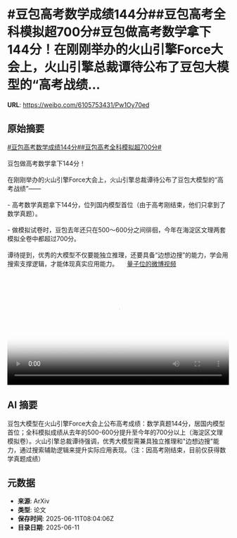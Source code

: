 # #豆包高考数学成绩144分##豆包高考全科模拟超700分#豆包做高考数学拿下144分！在刚刚举办的火山引擎Force大会上，火山引擎总裁谭待公布了豆包大模型的“高考战绩...

**URL**: https://weibo.com/6105753431/Pw1Oy70ed

## 原始摘要

<a href="https://m.weibo.cn/search?containerid=231522type%3D1%26t%3D10%26q%3D%23%E8%B1%86%E5%8C%85%E9%AB%98%E8%80%83%E6%95%B0%E5%AD%A6%E6%88%90%E7%BB%A9144%E5%88%86%23&amp;extparam=%23%E8%B1%86%E5%8C%85%E9%AB%98%E8%80%83%E6%95%B0%E5%AD%A6%E6%88%90%E7%BB%A9144%E5%88%86%23" data-hide=""><span class="surl-text">#豆包高考数学成绩144分#</span></a><a href="https://m.weibo.cn/search?containerid=231522type%3D1%26t%3D10%26q%3D%23%E8%B1%86%E5%8C%85%E9%AB%98%E8%80%83%E5%85%A8%E7%A7%91%E6%A8%A1%E6%8B%9F%E8%B6%85700%E5%88%86%23&amp;extparam=%23%E8%B1%86%E5%8C%85%E9%AB%98%E8%80%83%E5%85%A8%E7%A7%91%E6%A8%A1%E6%8B%9F%E8%B6%85700%E5%88%86%23" data-hide=""><span class="surl-text">#豆包高考全科模拟超700分#</span></a><br><br>豆包做高考数学拿下144分！<br><br>在刚刚举办的火山引擎Force大会上，火山引擎总裁谭待公布了豆包大模型的“高考战绩”——<br><br>- 高考数学真题拿下144分，位列国内模型首位（由于高考刚结束，他们只拿到了数学真题）。<br>    <br>- 做模拟试卷时，豆包去年还只在500～600分之间徘徊，今年在海淀区文理两套模拟全卷中都超过700分。<br><br>谭待提到，优秀的大模型不仅要能独立推理，还要具备“边想边搜”的能力，学会用搜索支撑逻辑，才能体现真实应用能力。 <a href="https://video.weibo.com/show?fid=1034:5176333786087442" data-hide=""><span class="url-icon"><img style="width: 1rem;height: 1rem" src="https://h5.sinaimg.cn/upload/2015/09/25/3/timeline_card_small_video_default.png" referrerpolicy="no-referrer"></span><span class="surl-text">量子位的微博视频</span></a><br clear="both"><div style="clear: both"></div><video controls="controls" poster="https://tvax3.sinaimg.cn/orj480/006Fd7o3ly1i2baxan483j30zk0jw763.jpg" style="width: 100%"><source src="https://f.video.weibocdn.com/o0/1i3YARW9lx08oXhY2MkU01041200mmaH0E010.mp4?label=mp4_720p&amp;template=1280x716.25.0&amp;ori=0&amp;ps=1CwnkDw1GXwCQx&amp;Expires=1749632494&amp;ssig=Pfn6gCJuqj&amp;KID=unistore,video"><source src="https://f.video.weibocdn.com/o0/OCme3lL7lx08oXhWTh8A01041200agGW0E010.mp4?label=mp4_hd&amp;template=856x480.25.0&amp;ori=0&amp;ps=1CwnkDw1GXwCQx&amp;Expires=1749632494&amp;ssig=Tr9t824Vid&amp;KID=unistore,video"><source src="https://f.video.weibocdn.com/o0/p6XBLknclx08oXhWsixG010412006rVl0E010.mp4?label=mp4_ld&amp;template=640x360.25.0&amp;ori=0&amp;ps=1CwnkDw1GXwCQx&amp;Expires=1749632494&amp;ssig=VrYO8b3qOw&amp;KID=unistore,video"><p>视频无法显示，请前往<a href="https://video.weibo.com/show?fid=1034%3A5176333786087442" target="_blank" rel="noopener noreferrer">微博视频</a>观看。</p></video>

## AI 摘要

豆包大模型在火山引擎Force大会上公布高考成绩：数学真题144分，居国内模型首位；全科模拟成绩从去年的500-600分提升至今年的700分以上（海淀区文理模拟卷）。火山引擎总裁谭待强调，优秀大模型需兼具独立推理和"边想边搜"能力，通过搜索辅助逻辑来提升实际应用表现。（注：因高考刚结束，目前仅获得数学真题成绩）

## 元数据

- **来源**: ArXiv
- **类型**: 论文
- **保存时间**: 2025-06-11T08:04:06Z
- **目录日期**: 2025-06-11
